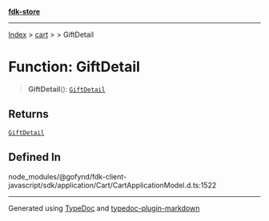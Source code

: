 [**fdk-store**](../../../README.md)
***

[Index](../../../API.md) > [cart](../../README.md) > [<internal>](../README.md) > GiftDetail

# Function: GiftDetail

> **GiftDetail**(): [`GiftDetail`](../type-aliases/type-alias.GiftDetail.md)

## Returns

[`GiftDetail`](../type-aliases/type-alias.GiftDetail.md)

## Defined In

node\_modules/@gofynd/fdk-client-javascript/sdk/application/Cart/CartApplicationModel.d.ts:1522

***
Generated using [TypeDoc](https://typedoc.org/) and [typedoc-plugin-markdown](https://www.npmjs.com/package/typedoc-plugin-markdown)
